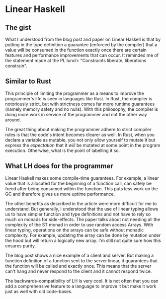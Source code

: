 # Linear Haskell

## The gist
What I understood from the blog post and paper on Linear Haskell is that by putting in the type definition a guarantee (enforced by the compiler) that a value will be consumed in the function exactly once there are certain features and performance improvements that can occur. It reminded me of the statement made at the PL lunch: "Constraints liberate, liberations constrain". 

## Similar to Rust
This principle of limiting the programmer as a means to improve the programmer's life is seen in languages like Rust. In Rust, the compiler is notoriously strict, but with strictness comes far more runtime guarantees (namely memory safety and no nulls). With this philosophy, the compiler is doing more work in service of the programmer and not the other way around. 

The great thing about making the programmer adhere to strict compiler rules is that the code's intent becomes clearer as well. In Rust, when you declare a variable as mutable, you not only allow yourself to mutate it but express the *expectation* that it *will* be mutated at some point in the program execution. Otherwise, what is the point of labelling it so. 

## What LH does for the programmer
Linear Haskell makes some compile-time guarantees. For example, a linear value that is allocated for the beginning of a function call, can safely be freed after being consumed within the function. This puts less work on the GC and therefore gives us more uptime performance. 

The other benefits as described in the article were more difficult for me to understand. But generally, I understood that the use of linear typing allows us to have simpler function and type definitions and not have to rely so much on monads for side-effects. The paper talks about not needing all the complexity of the ST monad in order to use random access Arrays. With linear typing, operations on the arrays can be safe without monadic complexity. For example, updating the array can be done by mutation under the hood but will return a logically new array. I'm still not quite sure how this ensures purity. 

The blog post shows a nice example of a client and server. But making a function definition of a function sent to the server linear, it guarantees that the function will be called and exactly once. This means that the server can't hang and never respond to the client and it cannot respond twice. 

The backwards-compatibility of LH is very cool. It is not often that you can add a comprehensive feature to a language to improve it but make it work just as well with old code-bases. 